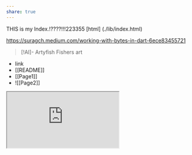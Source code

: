 ```yaml
---
share: true
---
```

THIS is my Index.!????!!!223355
[html] (./lib/index.html)





https://suragch.medium.com/working-with-bytes-in-dart-6ece83455721

> [!AI]-  Artyfish
> Fishers art

- link
- [[README]]
- [[Page1]]
- ![[Page2]]

<iframe src="https://suragch.medium.com/working-with-bytes-in-dart-6ece83455721"></iframe>